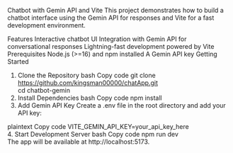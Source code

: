 Chatbot with Gemin API and Vite
This project demonstrates how to build a chatbot interface using the Gemin API for responses and Vite for a fast development environment.

Features
Interactive chatbot UI
Integration with Gemin API for conversational responses
Lightning-fast development powered by Vite
Prerequisites
Node.js (>=16) and npm installed
A Gemin API key
Getting Started
1. Clone the Repository
bash
Copy code
git clone https://github.com/kingsman00000/chatApp.git  
cd chatbot-gemin  
2. Install Dependencies
bash
Copy code
npm install  
3. Add Gemin API Key
Create a .env file in the root directory and add your API key:

plaintext
Copy code
VITE_GEMIN_API_KEY=your_api_key_here  
4. Start Development Server
bash
Copy code
npm run dev  
The app will be available at http://localhost:5173.